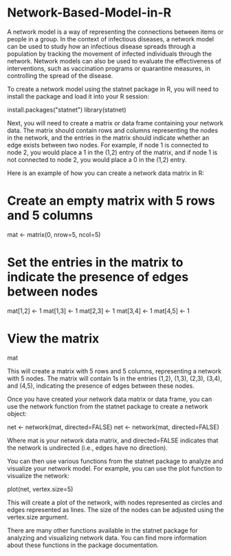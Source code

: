 # Network-Based-Model-in-R

A network model is a way of representing the connections between items or people in a group. In the context of infectious diseases, a network model can be used to study how an infectious disease spreads through a population by tracking the movement of infected individuals through the network. Network models can also be used to evaluate the effectiveness of interventions, such as vaccination programs or quarantine measures, in controlling the spread of the disease.

To create a network model using the statnet package in R, you will need to install the package and load it into your R session:

install.packages("statnet")
library(statnet)

Next, you will need to create a matrix or data frame containing your network data. The matrix should contain rows and columns representing the nodes in the network, and the entries in the matrix should indicate whether an edge exists between two nodes. For example, if node 1 is connected to node 2, you would place a 1 in the (1,2) entry of the matrix, and if node 1 is not connected to node 2, you would place a 0 in the (1,2) entry.

Here is an example of how you can create a network data matrix in R:

# Create an empty matrix with 5 rows and 5 columns
mat <- matrix(0, nrow=5, ncol=5)

# Set the entries in the matrix to indicate the presence of edges between nodes
mat[1,2] <- 1
mat[1,3] <- 1
mat[2,3] <- 1
mat[3,4] <- 1
mat[4,5] <- 1

# View the matrix
mat


This will create a matrix with 5 rows and 5 columns, representing a network with 5 nodes. The matrix will contain 1s in the entries (1,2), (1,3), (2,3), (3,4), and (4,5), indicating the presence of edges between these nodes.

Once you have created your network data matrix or data frame, you can use the network function from the statnet package to create a network object:

net <- network(mat, directed=FALSE)
net <- network(mat, directed=FALSE)


Where mat is your network data matrix, and directed=FALSE indicates that the network is undirected (i.e., edges have no direction).

You can then use various functions from the statnet package to analyze and visualize your network model. For example, you can use the plot function to visualize the network:

plot(net, vertex.size=5)


This will create a plot of the network, with nodes represented as circles and edges represented as lines. The size of the nodes can be adjusted using the vertex.size argument.

There are many other functions available in the statnet package for analyzing and visualizing network data. You can find more information about these functions in the package documentation.

